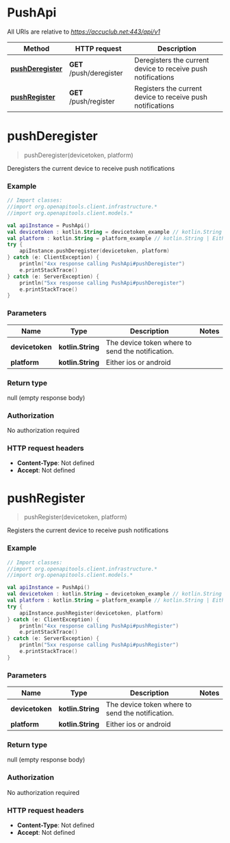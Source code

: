 # PushApi

All URIs are relative to *https://accuclub.net:443/api/v1*

Method | HTTP request | Description
------------- | ------------- | -------------
[**pushDeregister**](PushApi.md#pushDeregister) | **GET** /push/deregister | Deregisters the current device to receive push notifications
[**pushRegister**](PushApi.md#pushRegister) | **GET** /push/register | Registers the current device to receive push notifications


<a name="pushDeregister"></a>
# **pushDeregister**
> pushDeregister(devicetoken, platform)

Deregisters the current device to receive push notifications

### Example
```kotlin
// Import classes:
//import org.openapitools.client.infrastructure.*
//import org.openapitools.client.models.*

val apiInstance = PushApi()
val devicetoken : kotlin.String = devicetoken_example // kotlin.String | The device token where to send the notification.
val platform : kotlin.String = platform_example // kotlin.String | Either ios or android
try {
    apiInstance.pushDeregister(devicetoken, platform)
} catch (e: ClientException) {
    println("4xx response calling PushApi#pushDeregister")
    e.printStackTrace()
} catch (e: ServerException) {
    println("5xx response calling PushApi#pushDeregister")
    e.printStackTrace()
}
```

### Parameters

Name | Type | Description  | Notes
------------- | ------------- | ------------- | -------------
 **devicetoken** | **kotlin.String**| The device token where to send the notification. |
 **platform** | **kotlin.String**| Either ios or android |

### Return type

null (empty response body)

### Authorization

No authorization required

### HTTP request headers

 - **Content-Type**: Not defined
 - **Accept**: Not defined

<a name="pushRegister"></a>
# **pushRegister**
> pushRegister(devicetoken, platform)

Registers the current device to receive push notifications

### Example
```kotlin
// Import classes:
//import org.openapitools.client.infrastructure.*
//import org.openapitools.client.models.*

val apiInstance = PushApi()
val devicetoken : kotlin.String = devicetoken_example // kotlin.String | The device token where to send the notification.
val platform : kotlin.String = platform_example // kotlin.String | Either ios or android
try {
    apiInstance.pushRegister(devicetoken, platform)
} catch (e: ClientException) {
    println("4xx response calling PushApi#pushRegister")
    e.printStackTrace()
} catch (e: ServerException) {
    println("5xx response calling PushApi#pushRegister")
    e.printStackTrace()
}
```

### Parameters

Name | Type | Description  | Notes
------------- | ------------- | ------------- | -------------
 **devicetoken** | **kotlin.String**| The device token where to send the notification. |
 **platform** | **kotlin.String**| Either ios or android |

### Return type

null (empty response body)

### Authorization

No authorization required

### HTTP request headers

 - **Content-Type**: Not defined
 - **Accept**: Not defined

